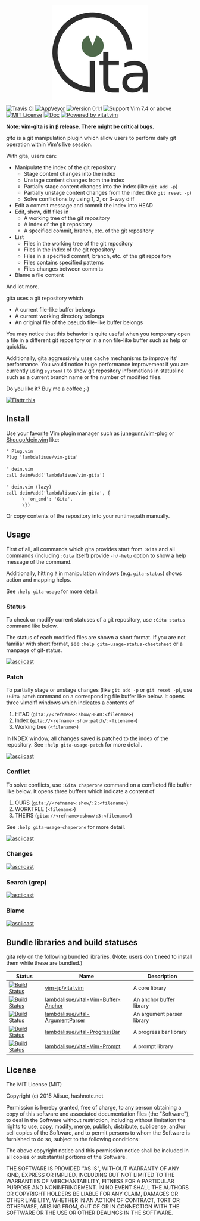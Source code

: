 <div align="center" style="text-align: center">
    <p><img align="center" src="res/vim-gita.256x256.png" alt="gita"></p>
</div>

[![Travis CI](https://img.shields.io/travis/lambdalisue/vim-gita/master.svg?style=flat-square&label=Travis%20CI)](https://travis-ci.org/lambdalisue/vim-gita) [![AppVeyor](https://img.shields.io/appveyor/ci/lambdalisue/vim-gita/master.svg?style=flat-square&label=AppVeyor)](https://ci.appveyor.com/project/lambdalisue/vim-gita/branch/master) ![Version 0.1.1](https://img.shields.io/badge/version-0.1.1-yellow.svg?style=flat-square) ![Support Vim 7.4 or above](https://img.shields.io/badge/support-Vim%207.4%20or%20above-yellowgreen.svg?style=flat-square) [![MIT License](https://img.shields.io/badge/license-MIT-blue.svg?style=flat-square)](LICENSE) [![Doc](https://img.shields.io/badge/doc-%3Ah%20gita-orange.svg?style=flat-square)](doc/gita.txt) [![Powered by vital.vim](https://img.shields.io/badge/powered%20by-vital.vim-80273f.svg?style=flat-square)](https://github.com/vim-jp/vital.vim)

**Note: vim-gita is in &beta; release. There might be critical bugs.**

*gita* is a git manipulation plugin which allow users to perform daily git operation within Vim's live session.


With gita, users can:


- Manipulate the index of the git repository
  - Stage content changes into the index
  - Unstage content changes from the index
  - Partially stage content changes into the index (like `git add -p`)
  - Partially unstage content changes from the index (like `git reset -p`)
  - Solve conflictions by using 1, 2, or 3-way diff
- Edit a commit message and commit the index into HEAD
- Edit, show, diff files in
  - A working tree of the git repository
  - A index of the git repository
  - A specified commit, branch, etc. of the git repository
- List
  - Files in the working tree of the git repository
  - Files in the index of the git repository
  - Files in a specified commit, branch, etc. of the git repository
  - Files contains specified patterns
  - Files changes between commits
- Blame a file content

And lot more.

gita uses a git repository which

- A current file-like buffer belongs
- A current working directory belongs
- An original file of the pseudo file-like buffer belongs

You may notice that this behavior is quite useful when you temporary open a file in a different git repository or in a non file-like buffer such as help or quickfix.

Additionally, gita aggressively uses cache mechanisms to improve its' performance. You would notice huge performance improvement if you are currently using `system()` to show git repository informations in statusline such as a current branch name or the number of modified files.

Do you like it? Buy me a coffee ;-)

<a href="https://flattr.com/submit/auto?fid=6p91jn&url=https%3A%2F%2Fgithub.com%2Flambdalisue%2Fvim-gita" target="_blank">
    <img src="https://button.flattr.com/flattr-badge-large.png" alt="Flattr this" title="Flattr this" border="0">
</a>

Install
-------------------------------------------------------------------------------
Use your favorite Vim plugin manager such as [junegunn/vim-plug] or [Shougo/dein.vim] like:

```vim
" Plug.vim
Plug 'lambdalisue/vim-gita'

" dein.vim
call dein#add('lambdalisue/vim-gita')

" dein.vim (lazy)
call dein#add('lambdalisue/vim-gita', {
      \ 'on_cmd': 'Gita',
      \})
```

Or copy contents of the repository into your runtimepath manually.

[junegunn/vim-plug]: https://github.com/junegunn/vim-plug
[Shougo/dein.vim]: https://github.com/Shougo/dein.vim


Usage
-------------------------------------------------------------------------------

First of all, all commands which gita provides start from `:Gita` and all commands (including `:Gita` itself) provide `-h/-help` option to show a help message of the command.

Additionally, hitting `?` in manipulation windows (e.g. `gita-status`) shows action and mapping helps.

See `:help gita-usage` for more detail.

### Status

To check or modify current statuses of a git repository, use `:Gita status` command like below.

The status of each modified files are shown a short format.
If you are not familiar with short format, see `:help gita-usage-status-cheetsheet` or a manpage of git-status.

[![asciicast](https://asciinema.org/a/41576.png)](https://asciinema.org/a/41576)

### Patch

To partially stage or unstage changes (like `git add -p` or `git reset -p`), use `:Gita patch` command on a corresponding file buffer like below.
It opens three vimdiff windows which indicates a contents of

1. HEAD (`gita://<refname>:show/HEAD:<filename>`)
2. Index (`gita://<refname>:show:patch/:<filename>`)
3. Working tree (`<filename>`)

In INDEX window, all changes saved is patched to the index of the repository.
See `:help gita-usage-patch` for more detail.

[![asciicast](https://asciinema.org/a/41579.png)](https://asciinema.org/a/41579)

### Conflict

To solve conflicts, use `:Gita chaperone` command on a conflicted file buffer like below.
It opens three buffers which indicate a content of

1. OURS (`gita://<refname>:show/:2:<filename>`)
2. WORKTREE (`<filename>`)
3. THEIRS (`gita://<refname>:show/:3:<filename>`)

See `:help gita-usage-chaperone` for more detail.

[![asciicast](https://asciinema.org/a/12436gcrwmuf169s2ze6eedpi.png)](https://asciinema.org/a/12436gcrwmuf169s2ze6eedpi)

### Changes

[![asciicast](https://asciinema.org/a/41583.png)](https://asciinema.org/a/41583)

### Search (grep)

[![asciicast](https://asciinema.org/a/51mvst9wu3s411bb2ahjvhyk8.png)](https://asciinema.org/a/51mvst9wu3s411bb2ahjvhyk8)

### Blame

[![asciicast](https://asciinema.org/a/41585.png)](https://asciinema.org/a/41585)

Bundle libraries and build statuses
-------------------------------------------------------------------------------

gita rely on the following bundled libraries. (Note: users don't need to install them while these are bundled.)

Status   | Name    | Description
---------|---------|--------------
[![Build Status](https://travis-ci.org/vim-jp/vital.vim.svg)](https://travis-ci.org/vim-jp/vital.vim) | [vim-jp/vital.vim][] | A core library
[![Build Status](https://travis-ci.org/lambdalisue/vital-Vim-Buffer-Anchor.svg)](https://travis-ci.org/lambdalisue/vital-Vim-Buffer-Anchor) | [lambdalisue/vital-Vim-Buffer-Anchor][] | An anchor buffer library
[![Build Status](https://travis-ci.org/lambdalisue/vital-ArgumentParser.svg)](https://travis-ci.org/lambdalisue/vital-ArgumentParser) | [lambdalisue/vital-ArgumentParser][] | An argument parser library
[![Build Status](https://travis-ci.org/lambdalisue/vital-ProgressBar.svg)](https://travis-ci.org/lambdalisue/vital-ProgressBar) | [lambdalisue/vital-ProgressBar][] | A progress bar library
[![Build Status](https://travis-ci.org/lambdalisue/vital-Vim-Prompt.svg)](https://travis-ci.org/lambdalisue/vital-Vim-Prompt) | [lambdalisue/vital-Vim-Prompt][] | A prompt library

[vim-jp/vital.vim]:                    https://github.com/vim-jp/vital.vim
[lambdalisue/vital-Vim-Buffer-Anchor]: https://github.com/lambdalisue/vital-Vim-Buffer-Anchor
[lambdalisue/vital-ArgumentParser]:    https://github.com/lambdalisue/vital-ArgumentParser
[lambdalisue/vital-ProgressBar]:       https://github.com/lambdalisue/vital-ProgressBar
[lambdalisue/vital-Vim-Prompt]:        https://github.com/lambdalisue/vital-Vim-Prompt


License
-------------------------------------------------------------------------------
The MIT License (MIT)

Copyright (c) 2015 Alisue, hashnote.net

Permission is hereby granted, free of charge, to any person obtaining a copy
of this software and associated documentation files (the "Software"), to deal
in the Software without restriction, including without limitation the rights
to use, copy, modify, merge, publish, distribute, sublicense, and/or sell
copies of the Software, and to permit persons to whom the Software is
furnished to do so, subject to the following conditions:

The above copyright notice and this permission notice shall be included in
all copies or substantial portions of the Software.

THE SOFTWARE IS PROVIDED "AS IS", WITHOUT WARRANTY OF ANY KIND, EXPRESS OR
IMPLIED, INCLUDING BUT NOT LIMITED TO THE WARRANTIES OF MERCHANTABILITY,
FITNESS FOR A PARTICULAR PURPOSE AND NONINFRINGEMENT. IN NO EVENT SHALL THE
AUTHORS OR COPYRIGHT HOLDERS BE LIABLE FOR ANY CLAIM, DAMAGES OR OTHER
LIABILITY, WHETHER IN AN ACTION OF CONTRACT, TORT OR OTHERWISE, ARISING FROM,
OUT OF OR IN CONNECTION WITH THE SOFTWARE OR THE USE OR OTHER DEALINGS IN
THE SOFTWARE.
